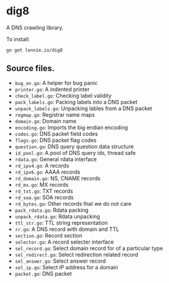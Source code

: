 # dig8

A DNS crawling library.

To install:

```
go get lonnie.io/dig8
```

## Source files.

- `bug_on.go`: A helper for bug panic
- `printer.go`: A indented printer
- `check_label.go`: Checking label validity
- `pack_labels.go`: Packing labels into a DNS packet
- `unpack_labels.go`: Unpacking lables from a DNS packet
- `regmap.go`: Registrar name maps
- `domain.go`: Domain name
- `encoding.go`: Imports the big endian encoding
- `codes.go`: DNS packet field codes
- `flags.go`: DNS packet flag codes
- `question.go`: DNS query question data structure
- `id_pool.go`: A pool of DNS query ids, thread safe
- `rdata.go`: General rdata interface
- `rd_ipv4.go`: A records
- `rd_ipv6.go`: AAAA records
- `rd_domain.go`: NS, CNAME records
- `rd_mx.go`: MX records
- `rd_txt.go`: TXT records
- `rd_soa.go`: SOA records
- `rd_bytes.go`: Other records that we do not care
- `pack_rdata.go`: Rdata packing
- `unpack_rdata.go`: Rdata unpacking
- `ttl_str.go`: TTL string representation
- `rr.go`: A DNS record with domain and TTL
- `section.go`: Record section
- `selector.go`: A record selecter interface
- `sel_record.go`: Select domain record for of a particular type
- `sel_redirect.go`: Select redirection related record
- `sel_answer.go`: Select answer record
- `sel_ip.go`: Select IP address for a domain
- `packet.go`: DNS packet
